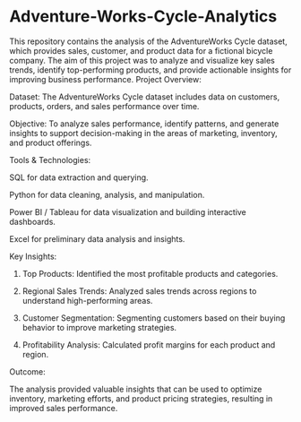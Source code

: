 # Adventure-Works-Cycle-Analytics
This repository contains the analysis of the AdventureWorks Cycle dataset, which provides sales, customer, and product data for a fictional bicycle company. The aim of this project was to analyze and visualize key sales trends, identify top-performing products, and provide actionable insights for improving business performance.
Project Overview:

Dataset: The AdventureWorks Cycle dataset includes data on customers, products, orders, and sales performance over time.

Objective: To analyze sales performance, identify patterns, and generate insights to support decision-making in the areas of marketing, inventory, and product offerings.

Tools & Technologies:

SQL for data extraction and querying.

Python for data cleaning, analysis, and manipulation.

Power BI / Tableau for data visualization and building interactive dashboards.

Excel for preliminary data analysis and insights.



Key Insights:

1. Top Products: Identified the most profitable products and categories.


2. Regional Sales Trends: Analyzed sales trends across regions to understand high-performing areas.


3. Customer Segmentation: Segmenting customers based on their buying behavior to improve marketing strategies.


4. Profitability Analysis: Calculated profit margins for each product and region.



Outcome:

The analysis provided valuable insights that can be used to optimize inventory, marketing efforts, and product pricing strategies, resulting in improved sales performance.

